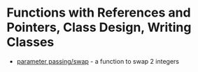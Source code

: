 # Functions with References and Pointers, Class Design, Writing Classes
* [parameter passing/swap](parameter_passing/swap) - a function to swap 2 integers

